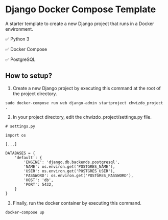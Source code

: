 # Django Docker Compose Template

A starter template to create a new Django project that runs in a Docker environment.

✅ Python 3

✅ Docker Compose

✅ PostgreSQL

## How to setup?

1. Create a new Django project by executing this command at the root of the project directory.

```
sudo docker-compose run web django-admin startproject chwizdo_project .
```
2. In your project directory, edit the chwizdo_project/settings.py file.
```
# settings.py
   
import os
   
[...]
   
DATABASES = {
    'default': {
        'ENGINE': 'django.db.backends.postgresql',
        'NAME': os.environ.get('POSTGRES_NAME'),
        'USER': os.environ.get('POSTGRES_USER'),
        'PASSWORD': os.environ.get('POSTGRES_PASSWORD'),
        'HOST': 'db',
        'PORT': 5432,
    }
}
```
3. Finally, run the docker container by executing this command.
```
docker-compose up
```
